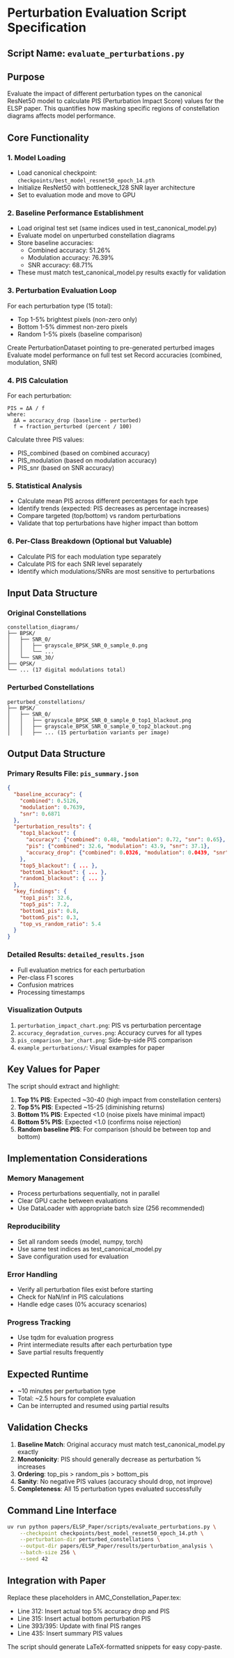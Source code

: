 # Perturbation Evaluation Script Specification

## Script Name: `evaluate_perturbations.py`

## Purpose
Evaluate the impact of different perturbation types on the canonical ResNet50 model to calculate PIS (Perturbation Impact Score) values for the ELSP paper. This quantifies how masking specific regions of constellation diagrams affects model performance.

## Core Functionality

### 1. Model Loading
- Load canonical checkpoint: `checkpoints/best_model_resnet50_epoch_14.pth`
- Initialize ResNet50 with bottleneck_128 SNR layer architecture
- Set to evaluation mode and move to GPU

### 2. Baseline Performance Establishment
- Load original test set (same indices used in test_canonical_model.py)
- Evaluate model on unperturbed constellation diagrams
- Store baseline accuracies:
  - Combined accuracy: 51.26%
  - Modulation accuracy: 76.39%
  - SNR accuracy: 68.71%
- These must match test_canonical_model.py results exactly for validation

### 3. Perturbation Evaluation Loop
For each perturbation type (15 total):
- Top 1-5% brightest pixels (non-zero only)
- Bottom 1-5% dimmest non-zero pixels
- Random 1-5% pixels (baseline comparison)

Create PerturbationDataset pointing to pre-generated perturbed images
Evaluate model performance on full test set
Record accuracies (combined, modulation, SNR)

### 4. PIS Calculation
For each perturbation:
```
PIS = ΔA / f
where:
  ΔA = accuracy_drop (baseline - perturbed)
  f = fraction_perturbed (percent / 100)
```

Calculate three PIS values:
- PIS_combined (based on combined accuracy)
- PIS_modulation (based on modulation accuracy)
- PIS_snr (based on SNR accuracy)

### 5. Statistical Analysis
- Calculate mean PIS across different percentages for each type
- Identify trends (expected: PIS decreases as percentage increases)
- Compare targeted (top/bottom) vs random perturbations
- Validate that top perturbations have higher impact than bottom

### 6. Per-Class Breakdown (Optional but Valuable)
- Calculate PIS for each modulation type separately
- Calculate PIS for each SNR level separately
- Identify which modulations/SNRs are most sensitive to perturbations

## Input Data Structure

### Original Constellations
```
constellation_diagrams/
├── BPSK/
│   ├── SNR_0/
│   │   ├── grayscale_BPSK_SNR_0_sample_0.png
│   │   └── ...
│   └── SNR_30/
├── QPSK/
└── ... (17 digital modulations total)
```

### Perturbed Constellations
```
perturbed_constellations/
├── BPSK/
│   ├── SNR_0/
│   │   ├── grayscale_BPSK_SNR_0_sample_0_top1_blackout.png
│   │   ├── grayscale_BPSK_SNR_0_sample_0_top2_blackout.png
│   │   ├── ... (15 perturbation variants per image)
```

## Output Data Structure

### Primary Results File: `pis_summary.json`
```json
{
  "baseline_accuracy": {
    "combined": 0.5126,
    "modulation": 0.7639,
    "snr": 0.6871
  },
  "perturbation_results": {
    "top1_blackout": {
      "accuracy": {"combined": 0.48, "modulation": 0.72, "snr": 0.65},
      "pis": {"combined": 32.6, "modulation": 43.9, "snr": 37.1},
      "accuracy_drop": {"combined": 0.0326, "modulation": 0.0439, "snr": 0.0371}
    },
    "top5_blackout": { ... },
    "bottom1_blackout": { ... },
    "random1_blackout": { ... }
  },
  "key_findings": {
    "top1_pis": 32.6,
    "top5_pis": 7.2,
    "bottom1_pis": 0.8,
    "bottom5_pis": 0.3,
    "top_vs_random_ratio": 5.4
  }
}
```

### Detailed Results: `detailed_results.json`
- Full evaluation metrics for each perturbation
- Per-class F1 scores
- Confusion matrices
- Processing timestamps

### Visualization Outputs
1. `perturbation_impact_chart.png`: PIS vs perturbation percentage
2. `accuracy_degradation_curves.png`: Accuracy curves for all types
3. `pis_comparison_bar_chart.png`: Side-by-side PIS comparison
4. `example_perturbations/`: Visual examples for paper

## Key Values for Paper

The script should extract and highlight:
1. **Top 1% PIS**: Expected ~30-40 (high impact from constellation centers)
2. **Top 5% PIS**: Expected ~15-25 (diminishing returns)
3. **Bottom 1% PIS**: Expected <1.0 (noise pixels have minimal impact)
4. **Bottom 5% PIS**: Expected <1.0 (confirms noise rejection)
5. **Random baseline PIS**: For comparison (should be between top and bottom)

## Implementation Considerations

### Memory Management
- Process perturbations sequentially, not in parallel
- Clear GPU cache between evaluations
- Use DataLoader with appropriate batch size (256 recommended)

### Reproducibility
- Set all random seeds (model, numpy, torch)
- Use same test indices as test_canonical_model.py
- Save configuration used for evaluation

### Error Handling
- Verify all perturbation files exist before starting
- Check for NaN/inf in PIS calculations
- Handle edge cases (0% accuracy scenarios)

### Progress Tracking
- Use tqdm for evaluation progress
- Print intermediate results after each perturbation type
- Save partial results frequently

## Expected Runtime
- ~10 minutes per perturbation type
- Total: ~2.5 hours for complete evaluation
- Can be interrupted and resumed using partial results

## Validation Checks

1. **Baseline Match**: Original accuracy must match test_canonical_model.py exactly
2. **Monotonicity**: PIS should generally decrease as perturbation % increases
3. **Ordering**: top_pis > random_pis > bottom_pis
4. **Sanity**: No negative PIS values (accuracy should drop, not improve)
5. **Completeness**: All 15 perturbation types evaluated successfully

## Command Line Interface
```bash
uv run python papers/ELSP_Paper/scripts/evaluate_perturbations.py \
    --checkpoint checkpoints/best_model_resnet50_epoch_14.pth \
    --perturbation-dir perturbed_constellations \
    --output-dir papers/ELSP_Paper/results/perturbation_analysis \
    --batch-size 256 \
    --seed 42
```

## Integration with Paper

Replace these placeholders in AMC_Constellation_Paper.tex:
- Line 312: Insert actual top 5% accuracy drop and PIS
- Line 315: Insert actual bottom perturbation PIS
- Line 393/395: Update with final PIS ranges
- Line 435: Insert summary PIS values

The script should generate LaTeX-formatted snippets for easy copy-paste.